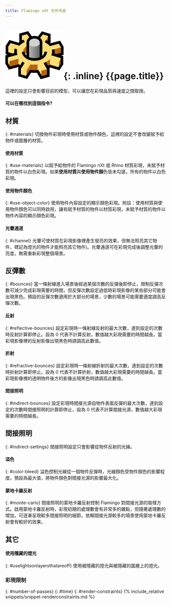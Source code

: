 ```yaml
---
title: Flamingo nXt 文件內容
---
```



# ![images/options.svg](images/options.svg){: .inline} {{page.title}}
這裡的設定只會影響目前的模型，可以讓您在彩現品質與速度之間取捨。

#### 可以在哪找到這個指令?
<!-- These locations are not correct.  They need to be updated. -->

## 材質
{: #materials}
切換物件彩現時使用材質或物件顏色，這裡的設定不會改變賦予給物件或圖層的材質。

#### 使用材質
{: #use-materials}
以賦予給物件的 Flamingo nXt 或 Rhino 材質彩現，未賦予材質的物件以白色彩現。如果**使用材質**與**使用物件顏**色皆未勾選，所有的物件以白色彩現。

#### 使用物件顏色
{: #use-object-color}
使用物件內容設定的顯示顏色彩現。附註：使用材質與使用物件顏色可以同時啟用，讓有賦予材質的物件以材質彩現，未賦予材質的物件以物件內容的顯示顏色彩現。

#### 光暈通道
{: #channel}
光暈可使材質在彩現影像裡產生發亮的效果，但無法照亮其它物件，標記為燈光的物件才能照亮其它物件)。光暈通道可在彩現完成後調整光暈的亮度，無需重新彩現整個場景。

## 反彈數
{: #bounces}
當一條射線進入場景後經過某個次數的反彈後即停止，限制反彈次數可減少完成彩現需要的時間，但反彈次數設定過低時彩現影像的某些部分可能會出現黑色。預設的反彈次數適用於大部分的場景，少數的場景可能需要適度調高反彈次數。

#### 反射
{: #reflective-bounces}
設定彩現時一條射線反射的最大次數，達到設定的次數時反射計算即停止。設為 0 代表不計算反射，數值越大彩現需要的時間越長。當彩現影像裡的反射影像出現黑色時請調高此數值。

#### 折射
{: #refractive-bounces}
設定彩現時一條射線折射的最大次數，達到設定的次數時折射計算即停止。設為 0 代表不計算折射，數值越大彩現需要的時間越長。當彩現影像裡的透明物件後方的影像出現黑色時請調高此數值。

#### 間接照明
{: #indirect-bounces}
設定彩現時間接光源自物件表面反彈的最大次數，達到設定的次數時間接照明的計算即停止，設為 0 代表不計算間接光源，數值越大彩現需要的時間越長。

## 間接照明
{: #indirect-settings}
間接照明設定只會影響從物件反射的光線。

#### 溢色
{: #color-bleed}
溢色控制光線從一個物件反彈時，光線顏色受物件顏色的影響程度。預設為最大值，將物件顏色對間接光源的影響最大化。  

#### 蒙地卡羅反射
{: #monte-carlo}
間接照明的蒙地卡羅反射控制 Flamingo 對間接光源的取樣方式。啟用蒙地卡羅反射時，彩現初期的處理數會有非常多的雜點，但隨著處理數的增加，可逐漸呈現較多間接照明的細節。依賴間接光源較多的場景使用蒙地卡羅反射會有較好的效果。

## 其它

#### 使用隱藏的燈光
{: #uselightsonlayersthatareoff}
使用被隱藏的燈光與被隱藏的圖層上的燈光。

### 彩現限制
{: #number-of-passes}
{: #time}
{: #render-constraints}
{% include_relative snippets/snippet-renderconstraints.md %}

